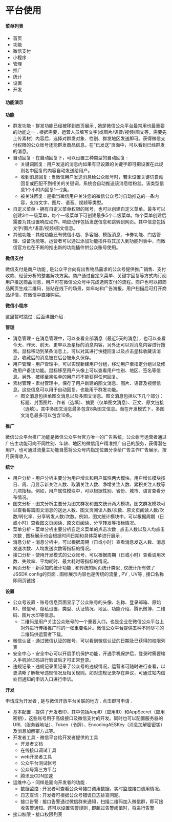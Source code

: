 # 平台使用

#### 菜单列表

* 首页
* 功能
* 微信支付
* 小程序
* 管理
* 推广
* 统计
* 设置
* 开发

#### 功能演示

**功能**

* 群发功能 - 群发功能已经被移到首页展示 , 她是微信公众平台最常用也最重要的功能之一 . 根据需要，运营人员填写文字\(或图片/语音/视频/图文等，需要先上传素材）内容后，选择对群发对象、性别、群发地区发送即可。获得微信支付权限的公众账号还能群发商品信息。在“已发送”页面中，可以看到已经群发的消息。
* 自动回复 - 在自动回复下，可以设置三种类型的自动回复 : 
  * 关键词回复 : 用户发送的消息内如果有已设置的关键字即可把设置在此规则名中回复的内容自动发送给用户。
  * 收到消息回复 : 当微信用户发送消息给公众账号时，若未设置关键词自动回复或匹配不到相关的关键词，系统会自动推送该消息给粉丝。该类型信息1个小时内回复1—2条。
  * 被关注回复 : 是指当微信用户关注您的微信公众号时自动推送的一条内容，支持文字、图片、语音、视频等类型。
* 自定义菜单 - 拥有自定义菜单权限的账号，也可以创建自定义菜单。最多可以创建3个一级菜单，每个一级菜单下可创建最多5个二级菜单。每个菜单创建后需要为其设置响应动作。响应动作包括发送信息和跳转到网页。其中信息包括文字/图片/语音/视频/图文信息。
* 其他功能 - 其他功能还有微信小店、多客服、模版消息、卡券功能、门店管理、设备功能等。运营者可以通过添加功能插件将其加入到功能列表中，而微信官方也在不断的推出新的功能插件供公众账号使用。

**微信支付**

微信支付是商户功能 , 是公众平台向有出售物品需求的公众号提供推广销售、支付收款、经营分析的整套解决方案。商户通过自定义菜单、关键字回复等方式向订阅用户推送商品消息，用户可在微信公众号中完成选购支付的流程。商户也可以把商品网页生成二维码，张贴在线下的场景，如车站和广告海报。用户扫描后可打开商品详情，在微信中直接购买。

**微信小程序**

这里暂时跳过 , 后面详细介绍 .

**管理**

* 消息管理 - 在消息管理中，可以查看全部消息（最近5天的消息），也可以查看今天、昨天、前天、更早以及星标的消息内容，另外还可以对消息内容进行搜索。鼠标移动到某条消息上，可以对其进行快捷回复以及点击星标收藏该消息，收藏后的消息被在后台被永久保存。
* 用户管理 - 用户管理中，可以实现新建用户分组，移动用户至指定分组以及修改用户备注功能。鼠标移至用户头像上可以查看用户性别、地区、签名等信息。另外，被移至黑名单的用户将不能获得任何回复。
* 素材管理 - 素材管理中，保存了用户新建的图文消息、图片、语音及视频信息。这些信息可以用于自动回复，也能用于群发功能。
  * 图文消息包括单图文消息以及多图文消息。图文消息包括以下几个部分：标题、封面图片、作者（选填）、摘要（仅单图文消息）、正文、原文链接（选填）。其中多图文消息最多包含8条图文信息。而在开发模式下，多图文消息最多可以包含10条。

**推广**

微信公众平台推广功能是微信公众平台官方唯一的广告系统，公众帐号运营者通过广告主功能可向不同性别、年龄、地区的微信用户精准推广自己的服务，获得潜在用户，也可通过流量主功能自愿将公众号内指定位置分享给广告主作广告展示，按月获得收入。

**统计**

* 用户分析 - 用户分析主要分为用户增长和用户属性两大模块。用户增长模块按日、周、月显示新关注人数、取消关注人数、净增关注人数、累积关注人数等几项指标。例如，用户属性模块中，可以根据性别、省份、城市、语言查看分布情况。
* 图文分析 - 图文分析主要分为图文群发和图文统计两大模块。图文群发模块可以查看每篇图文消息的送达人数、图文页阅读人数/次数、原文页阅读人数/次数/转化率、分享转发人数/次数。例如，图文统计模块中，可以根据周期（日或小时）查看图文页阅读、原文页阅读、分享转发等指标情况。
* 菜单分析 - 菜单分析主要分析自定义菜单的点击次数 , 点击人数以及人均点击次数 , 图标展示也会根据时间日期和具体菜单进行展示 . 
* 消息分析 - 消息分析中，可以根据周期（日或小时）查看消息发送人数、消息发送次数、人均发送次数等指标的情况。
* 接口分析 - 使用开发模式的公众账号，可以根据周期（日或小时）查看调用次数、失败率、平均耗时、最大耗时等指标的情况。
* 网页分析 - 新添加的统计功能 , 和传统的网页统计类似 , 仅统计所有做了JSSDK config的页面 . 图标展示内容也是传统的流量 , PV , UV等 , 接口名称即网页链接 . 

**设置**

* 公众号设置 - 账号信息页面显示了公众账号的头像、名称、登录邮箱、原始ID、微信号、隐私设置、类型、认证情况、地区、功能介绍、腾讯微博、二维码、图片水印等信息。
  * 二维码是用户关注公众账号的一个重要入口。也是企业在微信公众平台上对外进行传播推广时的一张重要名片。微信公众平台提供五种不同尽寸的二维码供运营者下载。
* 微信认证 - 通过微信认证的账号，可以看到微信认证的日期及已获得的权限列表
* 安全中心 - 安全中心可以开启手机保护功能，开通手机保护后，登录时需要输入手机验证码进行验证后才可正常登录。
* 违规记录 - 违规记录里记录了公众号的违规情况，运营者可随时进行查看，以更清晰了解帐号违规情况及相关规则。如对违规记录存在异议，可通过站内信处罚通知的申诉入口进行申诉。

**开发**

申请成为开发者 , 是与微信开放平台关联的地方 . 点击即可申请 .

* 基本配置 - 提供了开发者ID，其中包括AppID（应用ID）和AppSecret（应用密钥），这些账号用于高级接口及微信支付的开发。同时也可以配置服务器的URL（服务器地址）、Token（令牌）、EncodingAESKey（消息加解密密钥）及消息加解密方式等。
* 开发者工具 - 微信平台给开发者提供的工具
  * 开发者文档
  * 在线接口调试工具
  * web开发者工具
  * 公众平台测试帐号
  * 公众号第三方平台
  * 腾讯云CDN加速
* 运维中心 - 同样是面向开发者的功能 . 
  * 数据监控 : 开发者可查看公众号接口调用数据，实时监控接口调用情况。
  * 日志查询 : 开发者可根据公众号错误日志排查问题。
  * 接口告警 : 接口告警通过微信群来通知，扫描二维码加入微信群，即可接收告警通知。还可以设置告警规则 , 即超过告警阈值时，将进行告警
* 接口权限 - 接口权限列表



